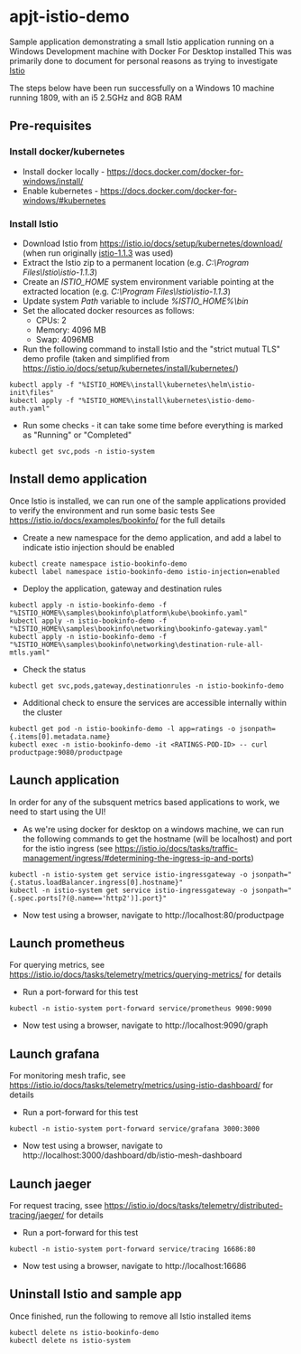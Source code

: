 # apjt-istio-demo
Sample application demonstrating a small Istio application running on a Windows Development machine with Docker For Desktop installed
This was primarily done to document for personal reasons as trying to investigate [Istio](https://istio.io/)

The steps below have been run successfully on a Windows 10 machine running 1809, with an i5 2.5GHz and 8GB RAM

## Pre-requisites

### Install docker/kubernetes
- Install docker locally - https://docs.docker.com/docker-for-windows/install/
- Enable kubernetes - https://docs.docker.com/docker-for-windows/#kubernetes

### Install Istio
- Download Istio from https://istio.io/docs/setup/kubernetes/download/ (when run originally [istio-1.1.3](https://github.com/istio/istio/releases/download/1.1.3/istio-1.1.3-win.zip) was used)
- Extract the Istio zip to a permanent location (e.g. *C:\Program Files\Istio\istio-1.1.3*)
- Create an *ISTIO_HOME* system environment variable pointing at the extracted location (e.g. *C:\Program Files\Istio\istio-1.1.3*)
- Update system *Path* variable to include *%ISTIO_HOME%\bin*
- Set the allocated docker resources as follows:
    - CPUs: 2
    - Memory: 4096 MB
    - Swap: 4096MB
- Run the following command to install Istio and the "strict mutual TLS" demo profile (taken and simplified from https://istio.io/docs/setup/kubernetes/install/kubernetes/)
```
kubectl apply -f "%ISTIO_HOME%\install\kubernetes\helm\istio-init\files"
kubectl apply -f "%ISTIO_HOME%\install\kubernetes\istio-demo-auth.yaml"
```
- Run some checks - it can take some time before everything is marked as "Running" or "Completed"
```
kubectl get svc,pods -n istio-system
```



## Install demo application
Once Istio is installed, we can run one of the sample applications provided to verify the environment and run some basic tests
See https://istio.io/docs/examples/bookinfo/ for the full details

- Create a new namespace for the demo application, and add a label to indicate istio injection should be enabled
```
kubectl create namespace istio-bookinfo-demo
kubectl label namespace istio-bookinfo-demo istio-injection=enabled
```
- Deploy the application, gateway and destination rules
```
kubectl apply -n istio-bookinfo-demo -f "%ISTIO_HOME%\samples\bookinfo\platform\kube\bookinfo.yaml"
kubectl apply -n istio-bookinfo-demo -f "%ISTIO_HOME%\samples\bookinfo\networking\bookinfo-gateway.yaml"
kubectl apply -n istio-bookinfo-demo -f "%ISTIO_HOME%\samples\bookinfo\networking\destination-rule-all-mtls.yaml"
```
- Check the status
```
kubectl get svc,pods,gateway,destinationrules -n istio-bookinfo-demo
```
- Additional check to ensure the services are accessible internally within the cluster
```
kubectl get pod -n istio-bookinfo-demo -l app=ratings -o jsonpath={.items[0].metadata.name}
kubectl exec -n istio-bookinfo-demo -it <RATINGS-POD-ID> -- curl productpage:9080/productpage
```



## Launch application

In order for any of the subsquent metrics based applications to work, we need to start using the UI!

- As we're using docker for desktop on a windows machine, we can run the following commands to get the hostname (will be localhost) and port for the istio ingress (see https://istio.io/docs/tasks/traffic-management/ingress/#determining-the-ingress-ip-and-ports)
```
kubectl -n istio-system get service istio-ingressgateway -o jsonpath="{.status.loadBalancer.ingress[0].hostname}"
kubectl -n istio-system get service istio-ingressgateway -o jsonpath="{.spec.ports[?(@.name=='http2')].port}"
```
- Now test using a browser, navigate to http://localhost:80/productpage



## Launch prometheus
For querying metrics, see https://istio.io/docs/tasks/telemetry/metrics/querying-metrics/ for details

- Run a port-forward for this test
```
kubectl -n istio-system port-forward service/prometheus 9090:9090
```
- Now test using a browser, navigate to http://localhost:9090/graph



## Launch grafana
For monitoring mesh trafic, see https://istio.io/docs/tasks/telemetry/metrics/using-istio-dashboard/ for details

- Run a port-forward for this test
```
kubectl -n istio-system port-forward service/grafana 3000:3000
```
- Now test using a browser, navigate to http://localhost:3000/dashboard/db/istio-mesh-dashboard



## Launch jaeger
For request tracing, ssee https://istio.io/docs/tasks/telemetry/distributed-tracing/jaeger/ for details

- Run a port-forward for this test
```
kubectl -n istio-system port-forward service/tracing 16686:80
```
- Now test using a browser, navigate to http://localhost:16686



## Uninstall Istio and sample app
Once finished, run the following to remove all Istio installed items
```
kubectl delete ns istio-bookinfo-demo
kubectl delete ns istio-system
```
